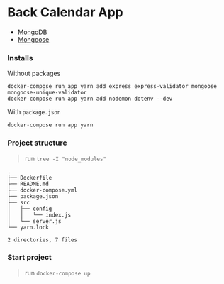 # Back Calendar App

- [MongoDB][mongodb]
- [Mongoose][mongoosejs]

[mongodb]: https://account.mongodb.com/account/login
[mongoosejs]: https://mongoosejs.com/

### Installs

Without packages
```shell
docker-compose run app yarn add express express-validator mongoose mongoose-unique-validator
docker-compose run app yarn add nodemon dotenv --dev
```

With `package.json`
```shell
docker-compose run app yarn
```

### Project structure

> run `tree -I "node_modules"`
```shell
.
├── Dockerfile
├── README.md
├── docker-compose.yml
├── package.json
├── src
│   ├── config
│   │   └── index.js
│   └── server.js
└── yarn.lock

2 directories, 7 files
```

### Start project

> run `docker-compose up`

